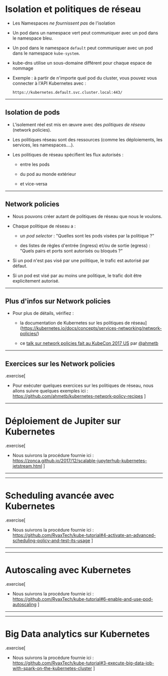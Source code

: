 # Isolation et politiques de réseau

- Les Namespaces *ne fournissent pas* de l'isolation

- Un pod dans un namespace vert peut communiquer avec un pod dans le namespace bleu.

- Un pod dans le namespace `default` peut communiquer avec un pod dans le namespace `kube-system`.

- kube-dns utilise un sous-domaine différent pour chaque espace de nommage

- Exemple : à partir de n'importe quel pod du cluster, vous pouvez vous connecter à l'API Kubernetes avec :

  `https://kubernetes.default.svc.cluster.local:443/`

---

## Isolation de pods

- L'isolement réel est mis en œuvre avec des *politiques de réseau* (network policies).

- Les politiques réseau sont des ressources (comme les déploiements, les services, les namespaces....).

- Les politiques de réseau spécifient les flux autorisés :

  - entre les pods

  - du pod au monde extérieur

  - et vice-versa

---

## Network policies

- Nous pouvons créer autant de politiques de réseau que nous le voulons.

- Chaque politique de réseau a :

  - un *pod selector* : "Quelles sont les pods visées par la politique ?"

  - des listes de règles d'entrée (ingress) et/ou de sortie (egress) : "Quels pairs et ports sont autorisés ou bloqués ?"

- Si un pod n'est pas visé par une politique, le trafic est autorisé par défaut.

- Si un pod est visé par au moins une politique, le trafic doit être explicitement autorisé.

---

## Plus d'infos sur Network policies 

- Pour plus de détails, vérifiez :

  - la documentation de Kubernetes sur les politiques de réseau](https://kubernetes.io/docs/concepts/services-networking/network-policies/)

  - ce [talk sur network policies fait au KubeCon 2017 US](https://www.youtube.com/watch?v=3gGpMmYeEO8) par [@ahmetb](https://twitter.com/ahmetb)

---

## Exercices sur les Network policies

.exercise[
- Pour exécuter quelques exercices sur les politiques de réseau, nous allons suivre quelques exemples ici : 
  https://github.com/ahmetb/kubernetes-network-policy-recipes
]

---

# Déploiement de Jupiter sur Kubernetes

.exercise[
- Nous suivrons la procédure fournie ici : 
  https://zonca.github.io/2017/12/scalable-jupyterhub-kubernetes-jetstream.html
]

---
--- 

# Scheduling avancée avec Kubernetes

.exercise[
- Nous suivrons la procédure fournie ici : 
   https://github.com/RyaxTech/kube-tutorial#4-activate-an-advanced-scheduling-policy-and-test-its-usage
]
---
---
# Autoscaling avec Kubernetes

.exercise[
- Nous suivrons la procédure fournie ici : 
  https://github.com/RyaxTech/kube-tutorial#6-enable-and-use-pod-autoscaling
]
---
---
# Big Data analytics sur Kubernetes

.exercise[
- Nous suivrons la procédure fournie ici :
https://github.com/RyaxTech/kube-tutorial#3-execute-big-data-job-with-spark-on-the-kubernetes-cluster
]



